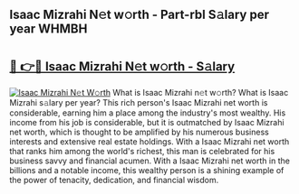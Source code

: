 ## Isaac Mizrahi N𝚎t w𝚘rth - Part-rbl S𝚊lary per year WHMBH

# <h2><a href="http://gc1xeov.nevu.top/?p=Isaac+Mizrahi">🔗 👉🔴 Isaac Mizrahi N𝚎t w𝚘rth - S𝚊lary</a></h2>

[![Isaac Mizrahi N𝚎t W𝚘rth](https://i.imgur.com/Oavwk0R.jpeg)](http://gc1xeov.nevu.top/?p=Isaac+Mizrahi)
What is Isaac Mizrahi n𝚎t w𝚘rth? What is Isaac Mizrahi s𝚊lary per year?
This rich person's Isaac Mizrahi net worth is considerable, earning him a place among the industry's most wealthy. His income from his job is considerable, but it is outmatched by Isaac Mizrahi net worth, which is thought to be amplified by his numerous business interests and extensive real estate holdings. With a Isaac Mizrahi net worth that ranks him among the world's richest, this man is celebrated for his business savvy and financial acumen. With a Isaac Mizrahi net worth in the billions and a notable income, this wealthy person is a shining example of the power of tenacity, dedication, and financial wisdom.
